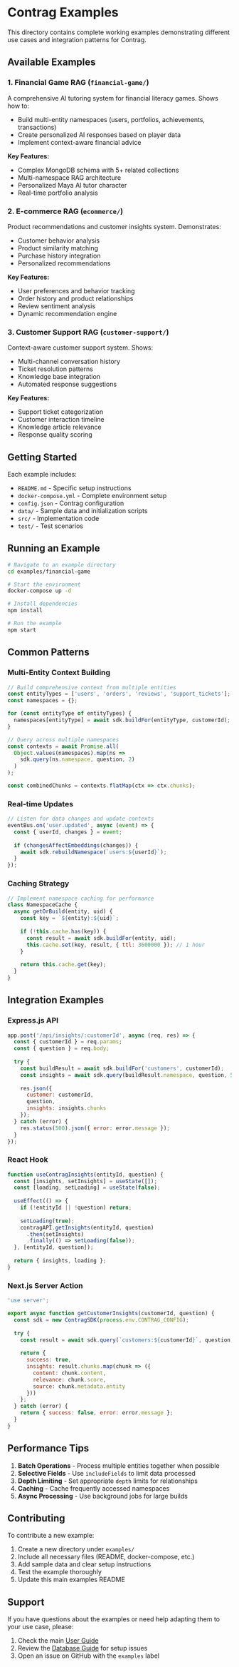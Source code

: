 # Contrag Examples

This directory contains complete working examples demonstrating different use cases and integration patterns for Contrag.

## Available Examples

### 1. Financial Game RAG (`financial-game/`)
A comprehensive AI tutoring system for financial literacy games. Shows how to:
- Build multi-entity namespaces (users, portfolios, achievements, transactions)
- Create personalized AI responses based on player data
- Implement context-aware financial advice

**Key Features:**
- Complex MongoDB schema with 5+ related collections
- Multi-namespace RAG architecture
- Personalized Maya AI tutor character
- Real-time portfolio analysis

### 2. E-commerce RAG (`ecommerce/`)
Product recommendations and customer insights system. Demonstrates:
- Customer behavior analysis
- Product similarity matching
- Purchase history integration
- Personalized recommendations

**Key Features:**
- User preferences and behavior tracking
- Order history and product relationships
- Review sentiment analysis
- Dynamic recommendation engine

### 3. Customer Support RAG (`customer-support/`)
Context-aware customer support system. Shows:
- Multi-channel conversation history
- Ticket resolution patterns
- Knowledge base integration
- Automated response suggestions

**Key Features:**
- Support ticket categorization
- Customer interaction timeline
- Knowledge article relevance
- Response quality scoring

## Getting Started

Each example includes:
- `README.md` - Specific setup instructions
- `docker-compose.yml` - Complete environment setup
- `config.json` - Contrag configuration
- `data/` - Sample data and initialization scripts
- `src/` - Implementation code
- `test/` - Test scenarios

## Running an Example

```bash
# Navigate to an example directory
cd examples/financial-game

# Start the environment
docker-compose up -d

# Install dependencies
npm install

# Run the example
npm start
```

## Common Patterns

### Multi-Entity Context Building
```javascript
// Build comprehensive context from multiple entities
const entityTypes = ['users', 'orders', 'reviews', 'support_tickets'];
const namespaces = {};

for (const entityType of entityTypes) {
  namespaces[entityType] = await sdk.buildFor(entityType, customerId);
}

// Query across multiple namespaces
const contexts = await Promise.all(
  Object.values(namespaces).map(ns => 
    sdk.query(ns.namespace, question, 2)
  )
);

const combinedChunks = contexts.flatMap(ctx => ctx.chunks);
```

### Real-time Updates
```javascript
// Listen for data changes and update contexts
eventBus.on('user.updated', async (event) => {
  const { userId, changes } = event;
  
  if (changesAffectEmbeddings(changes)) {
    await sdk.rebuildNamespace(`users:${userId}`);
  }
});
```

### Caching Strategy
```javascript
// Implement namespace caching for performance
class NamespaceCache {
  async getOrBuild(entity, uid) {
    const key = `${entity}:${uid}`;
    
    if (!this.cache.has(key)) {
      const result = await sdk.buildFor(entity, uid);
      this.cache.set(key, result, { ttl: 3600000 }); // 1 hour
    }
    
    return this.cache.get(key);
  }
}
```

## Integration Examples

### Express.js API
```javascript
app.post('/api/insights/:customerId', async (req, res) => {
  const { customerId } = req.params;
  const { question } = req.body;
  
  try {
    const buildResult = await sdk.buildFor('customers', customerId);
    const insights = await sdk.query(buildResult.namespace, question, 5);
    
    res.json({
      customer: customerId,
      question,
      insights: insights.chunks
    });
  } catch (error) {
    res.status(500).json({ error: error.message });
  }
});
```

### React Hook
```javascript
function useContragInsights(entityId, question) {
  const [insights, setInsights] = useState([]);
  const [loading, setLoading] = useState(false);
  
  useEffect(() => {
    if (!entityId || !question) return;
    
    setLoading(true);
    contragAPI.getInsights(entityId, question)
      .then(setInsights)
      .finally(() => setLoading(false));
  }, [entityId, question]);
  
  return { insights, loading };
}
```

### Next.js Server Action
```javascript
'use server';

export async function getCustomerInsights(customerId, question) {
  const sdk = new ContragSDK(process.env.CONTRAG_CONFIG);
  
  try {
    const result = await sdk.query(`customers:${customerId}`, question, 3);
    
    return {
      success: true,
      insights: result.chunks.map(chunk => ({
        content: chunk.content,
        relevance: chunk.score,
        source: chunk.metadata.entity
      }))
    };
  } catch (error) {
    return { success: false, error: error.message };
  }
}
```

## Performance Tips

1. **Batch Operations** - Process multiple entities together when possible
2. **Selective Fields** - Use `includeFields` to limit data processed
3. **Depth Limiting** - Set appropriate `depth` limits for relationships
4. **Caching** - Cache frequently accessed namespaces
5. **Async Processing** - Use background jobs for large builds

## Contributing

To contribute a new example:

1. Create a new directory under `examples/`
2. Include all necessary files (README, docker-compose, etc.)
3. Add sample data and clear setup instructions
4. Test the example thoroughly
5. Update this main examples README

## Support

If you have questions about the examples or need help adapting them to your use case, please:

1. Check the main [User Guide](../docs/USER_GUIDE.md)
2. Review the [Database Guide](../docs/DATABASE_GUIDE.md) for setup issues
3. Open an issue on GitHub with the `examples` label
